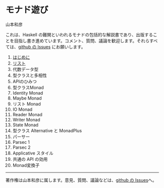 # モナド遊び
山本和彦

これは、Haskell の難関といわれるモナドの包括的な解説書であり、出版することを目指し書き進めています。コメント、質問、議論を歓迎します。それらすべては、[github の Issues](http://github.com/kazu-yamamoto/monad/issues) にお願いします。

1. [はじめに](beg.md)
1. [リスト](list.md)
1. 代数データ型
1. 型クラスと多相性
1. APIのひみつ
1. 型クラスMonad
1. Identity Monad
1. Maybe Monad
1. リスト Monad
1. IO Monad
1. Reader Monad
1. Writer Monad
1. State Monad
1. 型クラス Alternative と MonadPlus
1. パーサー
1. Parsec 1
1. Parsec 2
1. Applicative スタイル
1. 共通の API の効用
1. Monad変換子

----------------------------------------------------------------

著作権は山本和彦に属します。意見、質問、議論などは、[github の Issues](http://github.com/kazu-yamamoto/monad/issues)へ。
